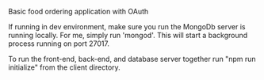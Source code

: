 Basic food ordering application with OAuth

If running in dev environment, make sure you run the MongoDb server is running locally. For me, simply run 'mongod'. This will start a background process running on port 27017.

To run the front-end, back-end, and database server together run "npm run initialize" from the client directory.